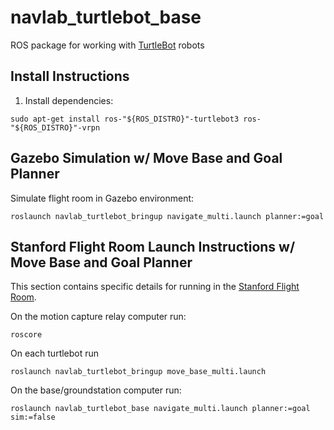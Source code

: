 # navlab_turtlebot_base

ROS package for working with [TurtleBot](https://www.robotis.us/turtlebot-3/) robots
## Install Instructions

1. Install dependencies:
```
sudo apt-get install ros-"${ROS_DISTRO}"-turtlebot3 ros-"${ROS_DISTRO}"-vrpn
```

## Gazebo Simulation w/ Move Base and Goal Planner

Simulate flight room in Gazebo environment:
```
roslaunch navlab_turtlebot_bringup navigate_multi.launch planner:=goal
```

## Stanford Flight Room Launch Instructions w/ Move Base and Goal Planner
This section contains specific details for running in the [Stanford Flight Room](https://stanfordflightroom.github.io/).

On the motion capture relay computer run:
```
roscore
```

On each turtlebot run
```
roslaunch navlab_turtlebot_bringup move_base_multi.launch
```

On the base/groundstation computer run:
```
roslaunch navlab_turtlebot_base navigate_multi.launch planner:=goal sim:=false
```
